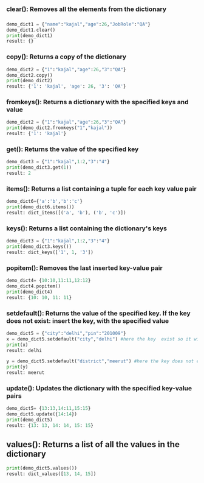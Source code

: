 ### clear(): Removes all the elements from the dictionary
###
```py
demo_dict1 = {"name":"kajal","age":26,"JobRole":"QA"}
demo_dict1.clear()
print(demo_dict1)
result: {}
```

### copy(): Returns a copy of the dictionary
```py
demo_dict2 = {"1":"kajal","age":26,"3":"QA"}
demo_dict2.copy()
print(demo_dict2)
result: {'1': 'kajal', 'age': 26, '3': 'QA'}
```

### fromkeys(): Returns a dictionary with the specified keys and value
```py
demo_dict2 = {"1":"kajal","age":26,"3":"QA"}
print(demo_dict2.fromkeys("1","kajal"))
result: {'1': 'kajal'}
```

### get(): Returns the value of the specified key
```py
demo_dict3 = {"1":"kajal",1:2,"3":"4"}
print(demo_dict3.get(1))
result: 2
```
### items(): Returns a list containing a tuple for each key value pair
```py
demo_dict6={'a':'b','b':'c'}
print(demo_dict6.items())
result: dict_items([('a', 'b'), ('b', 'c')])
```
### keys(): Returns a list containing the dictionary's keys
```py
demo_dict3 = {"1":"kajal",1:2,"3":"4"}
print(demo_dict3.keys())
result: dict_keys(['1', 1, '3'])
```
### popitem(): Removes the last inserted key-value pair
```py
demo_dict4= {10:10,11:11,12:12}
demo_dict4.popitem()
print(demo_dict4) 
result: {10: 10, 11: 11}
```
### setdefault(): Returns the value of the specified key. If the key does not exist: insert the key, with the specified value
```py
demo_dict5 = {"city":"delhi","pin":"201009"}
x = demo_dict5.setdefault("city","delhi") #here the key  exist so it will return the value of the key.
print(x)
result: delhi

y = demo_dict5.setdefault("district","meerut") #here the key does not exist so it will return the  value of the new key.
print(y)
result: meerut

```

### update(): Updates the dictionary with the specified key-value pairs
```py
demo_dict5= {13:13,14:11,15:15}
demo_dict5.update({14:14})
print(demo_dict5)
result: {13: 13, 14: 14, 15: 15}
```
## values(): Returns a list of all the values in the dictionary
```py
print(demo_dict5.values())
result: dict_values([13, 14, 15])
```




